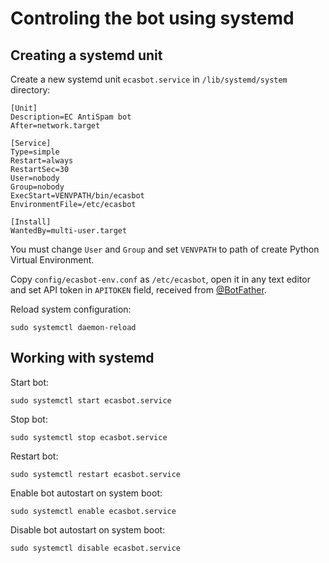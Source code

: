 # Controling the bot using systemd

## Creating a systemd unit
Create a new systemd unit `ecasbot.service` in `/lib/systemd/system` directory:

```
[Unit]
Description=EC AntiSpam bot
After=network.target

[Service]
Type=simple
Restart=always
RestartSec=30
User=nobody
Group=nobody
ExecStart=VENVPATH/bin/ecasbot
EnvironmentFile=/etc/ecasbot

[Install]
WantedBy=multi-user.target
```

You must change `User` and `Group` and set `VENVPATH` to path of create Python Virtual Environment.
 
Copy `config/ecasbot-env.conf` as `/etc/ecasbot`, open it in any text editor and set API token in `APITOKEN` field, received from [@BotFather](https://t.me/BotFather).
 
Reload system configuration:
```
sudo systemctl daemon-reload
```

## Working with systemd

Start bot:
```
sudo systemctl start ecasbot.service
```

Stop bot:
```
sudo systemctl stop ecasbot.service
```

Restart bot:
```
sudo systemctl restart ecasbot.service
```

Enable bot autostart on system boot:
```
sudo systemctl enable ecasbot.service
```

Disable bot autostart on system boot:
```
sudo systemctl disable ecasbot.service
```
